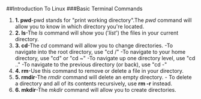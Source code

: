 ##Introduction To Linux
###Basic Terminal Commands
1. **1. pwd**-pwd stands for "print working directory".The _pwd_ command will allow you to know in which directory you're located. 
2. **2. ls**-The _ls_ command will show you ('_list_') the files in your current directory.
3. **3. cd**-The _cd_ command will allow you to change directories.
        -To navigate into the root directory, use "cd /"
        -To navigate to your home directory, use "cd" or "cd ~"
        -To navigate up one directory level, use "cd .."
        -To navigate to the previous directory (or back), use "cd -"
4. **4. rm**-Use this command to remove or delete a file in your directory.
5. **5. rmdir**-The _rmdir_ command will delete an empty directory.
           - To delete a directory and all of its contents recursively, use **rm -r** instead.
6. **6. mkdir**-The _mkdir_ command will allow you to create directories.  

